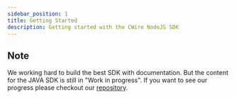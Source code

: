 ```yaml
---
sidebar_position: 1
title: Getting Started
description: Getting started with the CWire NodeJS SDK
---
```


## Note
We working hard to build the best SDK with documentation. But the content for the JAVA SDK is still in "Work in progress". If you want to see our progress please checkout our [repository](https://github.com/cwire-io/nodejs-sdk).